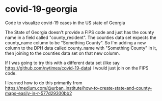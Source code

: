# covid-19-georgia
Code to visualize covid-19 cases in the US state of Georgia

The State of Georgia doesn't provide a FIPS code and just has the county name in a field called "county_resident". The counties data set expects the county_name column to be "Something County". So I'm adding a new column to the DPH data called county_name with "Something County" in it, then joining to the counties data set on that new column.

If I was going to try this with a different data set (like say https://github.com/nytimes/covid-19-data) I would just join on the FIPS code.

I learned how to do this primarily from https://medium.com/@urban_institute/how-to-create-state-and-county-maps-easily-in-r-577d29300bb2